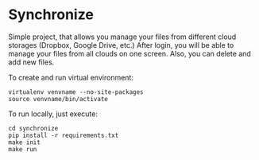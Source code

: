 # Synchronize
Simple project, that allows you manage your files from different cloud storages (Dropbox, Google Drive, etc.)
After login, you will be able to manage your files from all clouds on one screen. Also, you can delete and add new files.

To create and run virtual environment:
```
virtualenv venvname --no-site-packages
source venvname/bin/activate
```
To run locally, just execute:
```
cd synchronize
pip install -r requirements.txt
make init
make run
```
